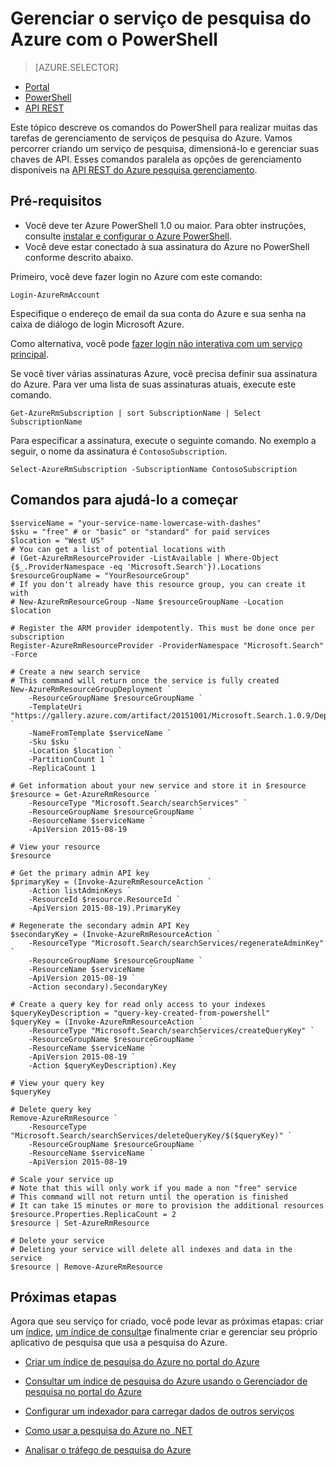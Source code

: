<properties 
    pageTitle="Gerenciar pesquisa Azure com scripts do Powershell | Microsoft Azure | Serviço de pesquisa de nuvem hospedado" 
    description="Gerencie o serviço de pesquisa do Azure com scripts do PowerShell. Criar ou atualizar um serviço de pesquisa do Azure e gerenciar chaves de administração de pesquisa do Azure" 
    services="search" 
    documentationCenter="" 
    authors="seansaleh" 
    manager="mblythe" 
    editor=""
    tags="azure-resource-manager"/>

<tags 
    ms.service="search" 
    ms.devlang="na" 
    ms.workload="search" 
    ms.topic="article" 
    ms.tgt_pltfrm="powershell" 
    ms.date="08/15/2016" 
    ms.author="seasa"/>

# <a name="manage-your-azure-search-service-with-powershell"></a>Gerenciar o serviço de pesquisa do Azure com o PowerShell
> [AZURE.SELECTOR]
- [Portal](search-manage.md)
- [PowerShell](search-manage-powershell.md)
- [API REST](search-get-started-management-api.md)

Este tópico descreve os comandos do PowerShell para realizar muitas das tarefas de gerenciamento de serviços de pesquisa do Azure. Vamos percorrer criando um serviço de pesquisa, dimensioná-lo e gerenciar suas chaves de API.
Esses comandos paralela as opções de gerenciamento disponíveis na [API REST do Azure pesquisa gerenciamento](http://msdn.microsoft.com/library/dn832684.aspx).

## <a name="prerequisites"></a>Pré-requisitos
 
- Você deve ter Azure PowerShell 1.0 ou maior. Para obter instruções, consulte [instalar e configurar o Azure PowerShell](../powershell-install-configure.md).
- Você deve estar conectado à sua assinatura do Azure no PowerShell conforme descrito abaixo.

Primeiro, você deve fazer login no Azure com este comando:

    Login-AzureRmAccount

Especifique o endereço de email da sua conta do Azure e sua senha na caixa de diálogo de login Microsoft Azure.

Como alternativa, você pode [fazer login não interativa com um serviço principal](../resource-group-authenticate-service-principal.md).

Se você tiver várias assinaturas Azure, você precisa definir sua assinatura do Azure. Para ver uma lista de suas assinaturas atuais, execute este comando.

    Get-AzureRmSubscription | sort SubscriptionName | Select SubscriptionName

Para especificar a assinatura, execute o seguinte comando. No exemplo a seguir, o nome da assinatura é `ContosoSubscription`.

    Select-AzureRmSubscription -SubscriptionName ContosoSubscription

## <a name="commands-to-help-you-get-started"></a>Comandos para ajudá-lo a começar

    $serviceName = "your-service-name-lowercase-with-dashes"
    $sku = "free" # or "basic" or "standard" for paid services
    $location = "West US"
    # You can get a list of potential locations with
    # (Get-AzureRmResourceProvider -ListAvailable | Where-Object {$_.ProviderNamespace -eq 'Microsoft.Search'}).Locations
    $resourceGroupName = "YourResourceGroup" 
    # If you don't already have this resource group, you can create it with 
    # New-AzureRmResourceGroup -Name $resourceGroupName -Location $location

    # Register the ARM provider idempotently. This must be done once per subscription
    Register-AzureRmResourceProvider -ProviderNamespace "Microsoft.Search" -Force

    # Create a new search service
    # This command will return once the service is fully created
    New-AzureRmResourceGroupDeployment `
        -ResourceGroupName $resourceGroupName `
        -TemplateUri "https://gallery.azure.com/artifact/20151001/Microsoft.Search.1.0.9/DeploymentTemplates/searchServiceDefaultTemplate.json" `
        -NameFromTemplate $serviceName `
        -Sku $sku `
        -Location $location `
        -PartitionCount 1 `
        -ReplicaCount 1
    
    # Get information about your new service and store it in $resource
    $resource = Get-AzureRmResource `
        -ResourceType "Microsoft.Search/searchServices" `
        -ResourceGroupName $resourceGroupName `
        -ResourceName $serviceName `
        -ApiVersion 2015-08-19
    
    # View your resource
    $resource
    
    # Get the primary admin API key
    $primaryKey = (Invoke-AzureRmResourceAction `
        -Action listAdminKeys `
        -ResourceId $resource.ResourceId `
        -ApiVersion 2015-08-19).PrimaryKey

    # Regenerate the secondary admin API Key
    $secondaryKey = (Invoke-AzureRmResourceAction `
        -ResourceType "Microsoft.Search/searchServices/regenerateAdminKey" `
        -ResourceGroupName $resourceGroupName `
        -ResourceName $serviceName `
        -ApiVersion 2015-08-19 `
        -Action secondary).SecondaryKey

    # Create a query key for read only access to your indexes
    $queryKeyDescription = "query-key-created-from-powershell"
    $queryKey = (Invoke-AzureRmResourceAction `
        -ResourceType "Microsoft.Search/searchServices/createQueryKey" `
        -ResourceGroupName $resourceGroupName `
        -ResourceName $serviceName `
        -ApiVersion 2015-08-19 `
        -Action $queryKeyDescription).Key
    
    # View your query key
    $queryKey

    # Delete query key
    Remove-AzureRmResource `
        -ResourceType "Microsoft.Search/searchServices/deleteQueryKey/$($queryKey)" `
        -ResourceGroupName $resourceGroupName `
        -ResourceName $serviceName `
        -ApiVersion 2015-08-19
        
    # Scale your service up
    # Note that this will only work if you made a non "free" service
    # This command will not return until the operation is finished
    # It can take 15 minutes or more to provision the additional resources
    $resource.Properties.ReplicaCount = 2
    $resource | Set-AzureRmResource
    
    # Delete your service
    # Deleting your service will delete all indexes and data in the service
    $resource | Remove-AzureRmResource
    
## <a name="next-steps"></a>Próximas etapas
    
Agora que seu serviço for criado, você pode levar as próximas etapas: criar um [índice](search-what-is-an-index.md), [um índice de consulta](search-query-overview.md)e finalmente criar e gerenciar seu próprio aplicativo de pesquisa que usa a pesquisa do Azure.

- [Criar um índice de pesquisa do Azure no portal do Azure](search-create-index-portal.md)

- [Consultar um índice de pesquisa do Azure usando o Gerenciador de pesquisa no portal do Azure](search-explorer.md)

- [Configurar um indexador para carregar dados de outros serviços](search-indexer-overview.md)

- [Como usar a pesquisa do Azure no .NET](search-howto-dotnet-sdk.md)

- [Analisar o tráfego de pesquisa do Azure](search-traffic-analytics.md)
